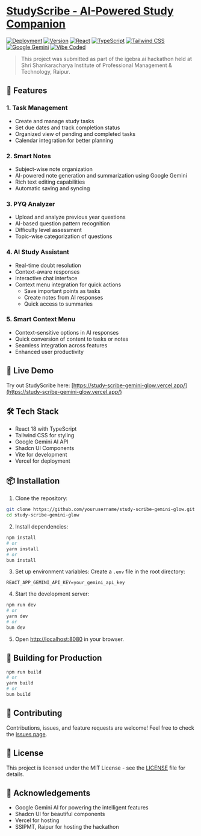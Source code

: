 # [StudyScribe - AI-Powered Study Companion](https://study-scribe.vercel.app)

[![Deployment](https://img.shields.io/badge/deployment-vercel-black?style=flat-square&logo=vercel)](https://study-scribe.vercel.app/)
[![Version](https://img.shields.io/badge/version-1.5.0-blue?style=flat-square)](package.json)
[![React](https://img.shields.io/badge/react-18.3.1-61DAFB?style=flat-square&logo=react)](package.json)
[![TypeScript](https://img.shields.io/badge/typescript-5.5.3-3178C6?style=flat-square&logo=typescript)](package.json)
[![Tailwind CSS](https://img.shields.io/badge/tailwindcss-3.4.11-38B2AC?style=flat-square&logo=tailwind-css)](package.json)
[![Google Gemini](https://img.shields.io/badge/AI-Google%20Gemini-blue?style=flat-square&logo=google)](package.json)
[![Vibe Coded](https://img.shields.io/badge/Vibe%20Coded-%E2%9C%A8-8A2BE2?style=flat-square)](https://github.com/yourusername/study-scribe-gemini-glow)

> This project was submitted as part of the igebra.ai hackathon held at Shri Shankaracharya Institute of Professional Management & Technology, Raipur.

## 🌟 Features

### 1. Task Management

- Create and manage study tasks
- Set due dates and track completion status
- Organized view of pending and completed tasks
- Calendar integration for better planning

### 2. Smart Notes

- Subject-wise note organization
- AI-powered note generation and summarization using Google Gemini
- Rich text editing capabilities
- Automatic saving and syncing

### 3. PYQ Analyzer

- Upload and analyze previous year questions
- AI-based question pattern recognition
- Difficulty level assessment
- Topic-wise categorization of questions

### 4. AI Study Assistant

- Real-time doubt resolution
- Context-aware responses
- Interactive chat interface
- Context menu integration for quick actions
  - Save important points as tasks
  - Create notes from AI responses
  - Quick access to summaries

### 5. Smart Context Menu

- Context-sensitive options in AI responses
- Quick conversion of content to tasks or notes
- Seamless integration across features
- Enhanced user productivity

## 🚀 Live Demo

Try out StudyScribe here: [https://study-scribe-gemini-glow.vercel.app/](https://study-scribe-gemini-glow.vercel.app/)

## 🛠️ Tech Stack

- React 18 with TypeScript
- Tailwind CSS for styling
- Google Gemini AI API
- Shadcn UI Components
- Vite for development
- Vercel for deployment

## 📦 Installation

1. Clone the repository:

```bash
git clone https://github.com/yourusername/study-scribe-gemini-glow.git
cd study-scribe-gemini-glow
```

2. Install dependencies:

```bash
npm install
# or
yarn install
# or
bun install
```

3. Set up environment variables:
   Create a `.env` file in the root directory:

```env
REACT_APP_GEMINI_API_KEY=your_gemini_api_key
```

4. Start the development server:

```bash
npm run dev
# or
yarn dev
# or
bun dev
```

5. Open [http://localhost:8080](http://localhost:8080) in your browser.

## 🔧 Building for Production

```bash
npm run build
# or
yarn build
# or
bun build
```

## 🤝 Contributing

Contributions, issues, and feature requests are welcome! Feel free to check the [issues page](https://github.com/yourusername/study-scribe-gemini-glow/issues).

## 📝 License

This project is licensed under the MIT License - see the [LICENSE](LICENSE) file for details.

## 🙏 Acknowledgements

- Google Gemini AI for powering the intelligent features
- Shadcn UI for beautiful components
- Vercel for hosting
- SSIPMT, Raipur for hosting the hackathon
